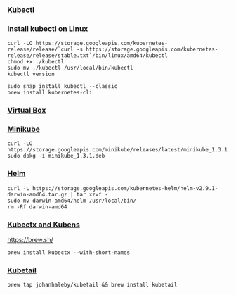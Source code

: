 ### [Kubectl](https://kubernetes.io/docs/tasks/tools/install-kubectl/)
### Install kubectl on Linux
```
curl -LO https://storage.googleapis.com/kubernetes-release/release/`curl -s https://storage.googleapis.com/kubernetes-release/release/stable.txt`/bin/linux/amd64/kubectl
chmod +x ./kubectl
sudo mv ./kubectl /usr/local/bin/kubectl
kubectl version
```
```
sudo snap install kubectl --classic
brew install kubernetes-cli
```
### [Virtual Box](https://www.oracle.com/virtualization/technologies/vm/downloads/virtualbox-downloads.html)
### [Minikube](https://github.com/kubernetes/minikube/releases)
```
curl -LO https://storage.googleapis.com/minikube/releases/latest/minikube_1.3.1.deb
sudo dpkg -i minikube_1.3.1.deb
```
### [Helm](https://github.com/helm/helm/releases)
```
curl -L https://storage.googleapis.com/kubernetes-helm/helm-v2.9.1-darwin-amd64.tar.gz | tar xzvf -
sudo mv darwin-amd64/helm /usr/local/bin/
rm -Rf darwin-amd64
```
### [Kubectx and Kubens](https://github.com/ahmetb/kubectx)
https://brew.sh/
```
brew install kubectx --with-short-names
```
### [Kubetail](https://github.com/johanhaleby/kubetail)
```
brew tap johanhaleby/kubetail && brew install kubetail
```
